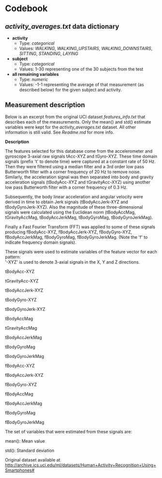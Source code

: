 # Codebook

## *activity_averages.txt* data dictionary

* **activity**
    * Type: *categorical*
    * Values: *WALKING*, *WALKING_UPSTAIRS*, *WALKING_DOWNSTAIRS*, *SITTING*, *STANDING*, *LAYING*
* **subject**
    * Type: *categorical*
    * Values: 1-30 representing one of the 30 subjects from the test
* **all remaining variables**
    * Type: *numeric*
    * Values: -1-1 representing the average of that measurement (as described below) for the given subject and activity.


## Measurement description
Below is an excerpt from the original UCI dataset *features_info.txt* that describes each of the measurements. Only the mean() and std() estimate variables were kept for the *activity_averages.txt* dataset. All other information is still valid. See *Readme.md* for more info.

**Description**

The features selected for this database come from the accelerometer and gyroscope 3-axial raw signals tAcc-XYZ and tGyro-XYZ. These time domain signals (prefix 't' to denote time) were captured at a constant rate of 50 Hz. Then they were filtered using a median filter and a 3rd order low pass Butterworth filter with a corner frequency of 20 Hz to remove noise. Similarly, the acceleration signal was then separated into body and gravity acceleration signals (tBodyAcc-XYZ and tGravityAcc-XYZ) using another low pass Butterworth filter with a corner frequency of 0.3 Hz. 

Subsequently, the body linear acceleration and angular velocity were derived in time to obtain Jerk signals (tBodyAccJerk-XYZ and tBodyGyroJerk-XYZ). Also the magnitude of these three-dimensional signals were calculated using the Euclidean norm (tBodyAccMag, tGravityAccMag, tBodyAccJerkMag, tBodyGyroMag, tBodyGyroJerkMag). 

Finally a Fast Fourier Transform (FFT) was applied to some of these signals producing fBodyAcc-XYZ, fBodyAccJerk-XYZ, fBodyGyro-XYZ, fBodyAccJerkMag, fBodyGyroMag, fBodyGyroJerkMag. (Note the 'f' to indicate frequency domain signals). 

These signals were used to estimate variables of the feature vector for each pattern:  
'-XYZ' is used to denote 3-axial signals in the X, Y and Z directions.

tBodyAcc-XYZ

tGravityAcc-XYZ

tBodyAccJerk-XYZ

tBodyGyro-XYZ

tBodyGyroJerk-XYZ

tBodyAccMag

tGravityAccMag

tBodyAccJerkMag

tBodyGyroMag

tBodyGyroJerkMag

fBodyAcc-XYZ

fBodyAccJerk-XYZ

fBodyGyro-XYZ

fBodyAccMag

fBodyAccJerkMag

fBodyGyroMag

fBodyGyroJerkMag

The set of variables that were estimated from these signals are: 

mean(): Mean value

std(): Standard deviation

Original dataset available at <http://archive.ics.uci.edu/ml/datasets/Human+Activity+Recognition+Using+Smartphones#>

